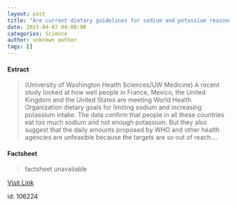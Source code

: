 ```yaml
---
layout: post
title: "Are current dietary guidelines for sodium and potassium reasonable?"
date: 2015-04-07 04:00:00
categories: Science
author: unknown author
tags: []
---
```



#### Extract
>(University of Washington Health Sciences/UW Medicine) A recent study looked at how well people in France, Mexico, the United Kingdom and the United States are meeting World Health Organization dietary goals for limiting sodium and increasing potassium intake. The data confirm that people in all these countries eat too much sodium and not enough potassium. But they also suggest that the daily amounts proposed by WHO and other health agencies are unfeasible because the targets are so out of reach....

#### Factsheet
>factsheet unavailable

[Visit Link](http://www.eurekalert.org/pub_releases/2015-04/uowh-acd040715.php)

id:  106224
